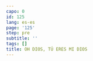 ```yaml
---
capo: 0
id: 125
lang: es-es
page: '125'
step: pre
subtitle: ''
tags: []
title: OH DIOS, TÚ ERES MI DIOS
---
```

